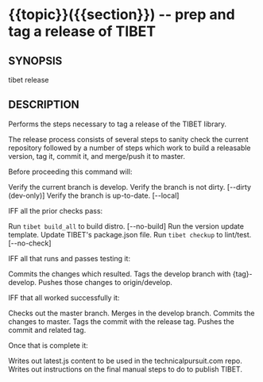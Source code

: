 {{topic}}({{section}}) -- prep and tag a release of TIBET
=============================================

## SYNOPSIS

tibet release

## DESCRIPTION

Performs the steps necessary to tag a release of the TIBET library.

The release process consists of several steps to sanity check the
current repository followed by a number of steps which work to build
a releasable version, tag it, commit it, and merge/push it to master.

Before proceeding this command will:

Verify the current branch is develop.
Verify the branch is not dirty. [--dirty (dev-only)]
Verify the branch is up-to-date. [--local]

IFF all the prior checks pass:

Run `tibet build_all` to build distro. [--no-build]
Run the version update template.
Update TIBET\'s package.json file.
Run `tibet checkup` to lint/test. [--no-check]

IFF all that runs and passes testing it:

Commits the changes which resulted.
Tags the develop branch with {tag}-develop.
Pushes those changes to origin/develop.

IFF that all worked successfully it:

Checks out the master branch.
Merges in the develop branch.
Commits the changes to master.
Tags the commit with the release tag.
Pushes the commit and related tag.

Once that is complete it:

Writes out latest.js content to be used in the technicalpursuit.com repo.
Writes out instructions on the final manual steps to do to publish TIBET.


